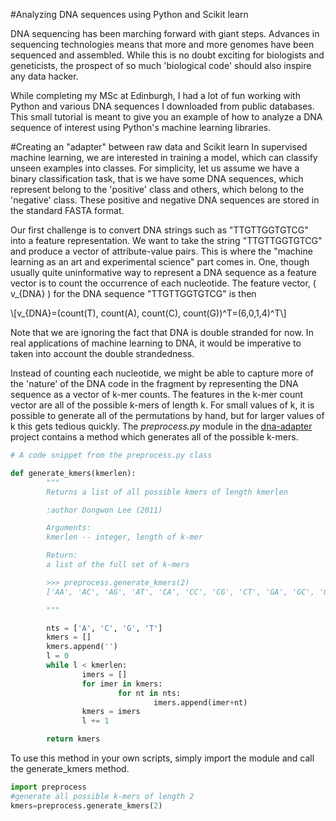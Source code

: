 ---
---

<script type="text/javascript"
  src="https://cdn.mathjax.org/mathjax/latest/MathJax.js?config=TeX-AMS-MML_HTMLorMML">
</script>

#Analyzing DNA sequences using Python and Scikit learn

DNA sequencing has been marching forward with giant steps.
Advances in sequencing technologies means that more and more genomes
have been sequenced and assembled. While this is no doubt exciting for
biologists and geneticists, the prospect of so much 'biological code'
should also inspire any data hacker.

While completing my MSc at Edinburgh, I had a lot of fun working with
Python and various DNA sequences I downloaded from public databases. This small
tutorial is meant to give you an example of how to analyze a DNA sequence of
interest using Python's machine learning libraries.

#Creating an "adapter" between raw data and Scikit learn
In supervised machine learning, we are interested in training a model, which
can classify unseen examples into classes. For simplicity, let us assume we have
a binary classification task, that is we have some DNA sequences, which
represent belong to the 'positive' class and others, which belong
to the 'negative' class. These positive and negative DNA sequences are
stored in the standard FASTA format.

Our first challenge is to convert DNA strings such as "TTGTTGGTGTCG" into
a feature representation. We want to take the string "TTGTTGGTGTCG"
and produce a vector of attribute-value pairs. This is where the "machine
learning as an art and experimental science" part comes in.
One, though usually quite uninformative way to represent a DNA sequence
as a feature vector is to count the occurrence of each nucleotide. The feature
vector, <span> \( v_{DNA} \) </span> for the DNA sequence "TTGTTGGTGTCG" is then

<div> \[v_{DNA}=(count(T), count(A), count(C), count(G))^T=(6,0,1,4)^T\] </div>

Note that we are ignoring the fact that DNA is double stranded for now. In real
applications of machine learning to DNA, it would be
imperative to taken into account the double strandedness.

Instead of counting each nucleotide, we might be able to capture
more of the 'nature' of the DNA code in the fragment by representing
the DNA sequence as a vector of k-mer counts. The features in the k-mer count
vector are all of the possible k-mers of length k. For small values of k, it
is possible to generate all of the permutations by hand, but for larger
values of k this gets tedious quickly. The *preprocess.py* module
in the [dna-adapter](https://github.com/Winterflower/dna-adapter) project contains
a method which generates all of the possible k-mers.

```python
# A code snippet from the preprocess.py class

def generate_kmers(kmerlen):
        """
        Returns a list of all possible kmers of length kmerlen

        :author Dongwon Lee (2011)

        Arguments:
        kmerlen -- integer, length of k-mer

        Return:
        a list of the full set of k-mers

        >>> preprocess.generate_kmers(2)
        ['AA', 'AC', 'AG', 'AT', 'CA', 'CC', 'CG', 'CT', 'GA', 'GC', 'GG', 'GT', 'TA', 'TC', 'TG', 'TT']

        """

        nts = ['A', 'C', 'G', 'T']
        kmers = []
        kmers.append('')
        l = 0
        while l < kmerlen:
                imers = []
                for imer in kmers:
                        for nt in nts:
                                imers.append(imer+nt)
                kmers = imers
                l += 1

        return kmers

```
To use this method in your own scripts, simply import the module and call
the generate_kmers method.

```python
import preprocess
#generate all possible k-mers of length 2
kmers=preprocess.generate_kmers(2)
```
